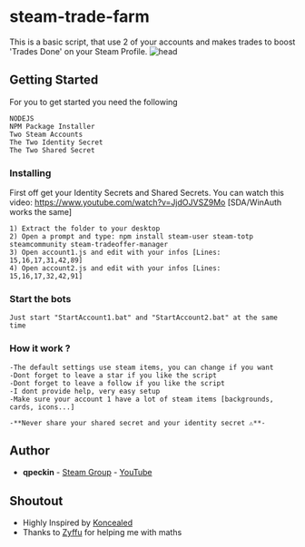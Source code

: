 # steam-trade-farm

This is a basic script, that use 2 of your accounts and makes trades to boost 'Trades Done' on your Steam Profile.
![head](https://user-images.githubusercontent.com/64363113/107683028-5fef8800-6ca1-11eb-9008-1e0f00f7e143.png)

## Getting Started

For you to get started you need the following

```
NODEJS
NPM Package Installer
Two Steam Accounts
The Two Identity Secret 
The Two Shared Secret
```

### Installing

First off get your Identity Secrets and Shared Secrets.
You can watch this video: https://www.youtube.com/watch?v=JjdOJVSZ9Mo [SDA/WinAuth works the same]

```
1) Extract the folder to your desktop
2) Open a prompt and type: npm install steam-user steam-totp steamcommunity steam-tradeoffer-manager
3) Open account1.js and edit with your infos [Lines: 15,16,17,31,42,89]
4) Open account2.js and edit with your infos [Lines: 15,16,17,32,42,91]
```

### Start the bots

```
Just start "StartAccount1.bat" and "StartAccount2.bat" at the same time
```

### How it work ?

```
-The default settings use steam items, you can change if you want
-Dont forget to leave a star if you like the script
-Dont forget to leave a follow if you like the script
-I dont provide help, very easy setup
-Make sure your account 1 have a lot of steam items [backgrounds, cards, icons...]

-**Never share your shared secret and your identity secret ⚠️**-
```

## Author

* **qpeckin** - [Steam Group](https://steamcommunity.com/groups/qpeckin) - [YouTube](https://www.youtube.com/channel/UCfPkJWN0qF3CsWiGYNlhACQ)


## Shoutout

* Highly Inspired by [Koncealed](https://github.com/RobertSkonieczny/node-steam-trade-farm)
* Thanks to [Zyffu](https://github.com/Zyffu) for helping me with maths



